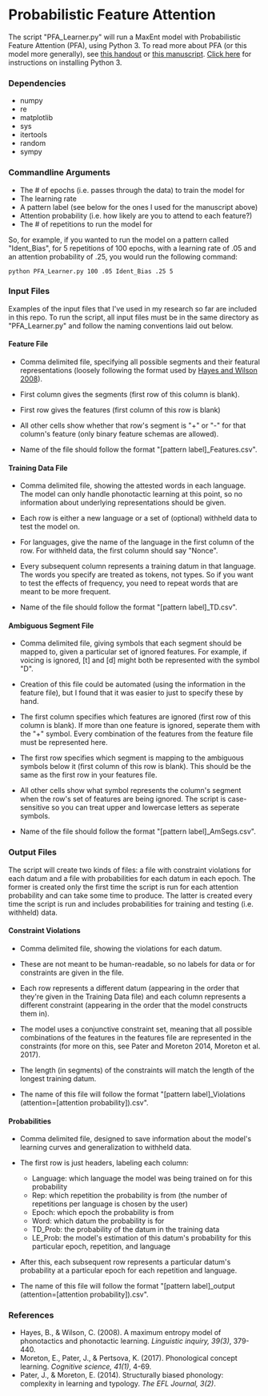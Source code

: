 # Probabilistic Feature Attention

The script "PFA_Learner.py" will run a MaxEnt model with Probabilistic Feature Attention (PFA), using Python 3. To read more about PFA (or this model more generally), see [this handout](https://people.umass.edu/bprickett/Downloads/UNC%20Colloquium%20Handout%20-%20Prickett%202019.pdf) or [this manuscript](https://people.umass.edu/bprickett/Downloads/PFA-Manuscript-Prickett2019.pdf). [Click here](https://www.python.org/downloads/) for instructions on installing Python 3.

### Dependencies

* numpy
* re
* matplotlib
* sys
* itertools
* random
* sympy

### Commandline Arguments

* The # of epochs (i.e. passes through the data) to train the model for
* The learning rate
* A pattern label (see below for the ones I used for the manuscript above)
* Attention probability (i.e. how likely are you to attend to each feature?)
* The # of repetitions to run the model for

So, for example, if you wanted to run the model on a pattern called "Ident_Bias", for 5 repetitions of 100 epochs, with a learning rate of .05 and an attention probability of .25, you would run the following command:

```shell
python PFA_Learner.py 100 .05 Ident_Bias .25 5
```

### Input Files

Examples of the input files that I've used in my research so far are included in this repo. To run the script, all input files must be in the same directory as "PFA_Learner.py" and follow the naming conventions laid out below.

#### Feature File

* Comma delimited file, specifying all possible segments and their featural representations (loosely following the format used by [Hayes and Wilson 2008](https://linguistics.ucla.edu/people/hayes/Phonotactics/)). 

* First column gives the segments (first row of this column is blank).

* First row gives the features (first column of this row is blank)

* All other cells show whether that row's segment is "+" or "-" for that column's feature (only binary feature schemas are allowed).

* Name of the file should follow the format "\[pattern label]\_Features.csv". 

#### Training Data File

* Comma delimited file, showing the attested words in each language. The model can only handle phonotactic learning at this point, so no information about underlying representations should be given.

* Each row is either a new language or a set of (optional) withheld data to test the model on. 

* For languages, give the name of the language in the first column of the row. For withheld data, the first column should say "Nonce".

* Every subsequent column represents a training datum in that language. The words you specify are treated as tokens, not types. So if you want to test the effects of frequency, you need to repeat words that are meant to be more frequent.

* Name of the file should follow the format "\[pattern label]\_TD.csv". 

#### Ambiguous Segment File

* Comma delimited file, giving symbols that each segment should be mapped to, given a particular set of ignored features. For example, if voicing is ignored, \[t\] and \[d\] might both be represented with the symbol "D".

* Creation of this file could be automated (using the information in the feature file), but I found that it was easier to just to specify these by hand.

* The first column specifies which features are ignored (first row of this column is blank). If more than one feature is ignored, seperate them with the "+" symbol. Every combination of the features from the feature file must be represented here.

* The first row specifies which segment is mapping to the ambiguous symbols below it (first column of this row is blank). This should be the same as the first row in your features file.

* All other cells show what symbol represents the column's segment when the row's set of features are being ignored. The script is case-sensitive so you can treat upper and lowercase letters as seperate symbols.

* Name of the file should follow the format "\[pattern label]\_AmSegs.csv". 

### Output Files

The script will create two kinds of files: a file with constraint violations for each datum and a file with probabilities for each datum in each epoch. The former is created only the first time the script is run for each attention probability and can take some time to produce. The latter is created every time the script is run and includes probabilities for training and testing (i.e. withheld) data.

#### Constraint Violations

* Comma delimited file, showing the violations for each datum. 

* These are not meant to be human-readable, so no labels for data or for constraints are given in the file. 

* Each row represents a different datum (appearing in the order that they're given in the Training Data file) and each column represents a different constraint (appearing in the order that the model constructs them in).

* The model uses a conjunctive constraint set, meaning that all possible combinations of the features in the features file are represented in the constraints (for more on this, see Pater and Moreton 2014, Moreton et al. 2017). 

* The length (in segments) of the constraints will match the length of the longest training datum.

* The name of this file will follow the format "\[pattern label]\_Violations (attention=\[attention probability\]).csv". 

#### Probabilities

* Comma delimited file, designed to save information about the model's learning curves and generalization to withheld data.

* The first row is just headers, labeling each column:
  * Language: which language the model was being trained on for this probability
  * Rep: which repetition the probability is from (the number of repetitions per language is chosen by the user)
  * Epoch: which epoch the probability is from
  * Word: which datum the probability is for
  * TD_Prob: the probability of the datum in the training data
  * LE_Prob: the model's estimation of this datum's probability for this particular epoch, repetition, and language
  
* After this, each subsequent row represents a particular datum's probability at a particular epoch for each repetition and language.

* The name of this file will follow the format "\[pattern label\]\_output (attention=\[attention probability\]).csv".

### References
* Hayes, B., & Wilson, C. (2008). A maximum entropy model of phonotactics and phonotactic learning. *Linguistic inquiry, 39(3)*, 379-440.
* Moreton, E., Pater, J., & Pertsova, K. (2017). Phonological concept learning. *Cognitive science, 41(1)*, 4-69.
* Pater, J., & Moreton, E. (2014). Structurally biased phonology: complexity in learning and typology. *The EFL Journal, 3(2)*.
